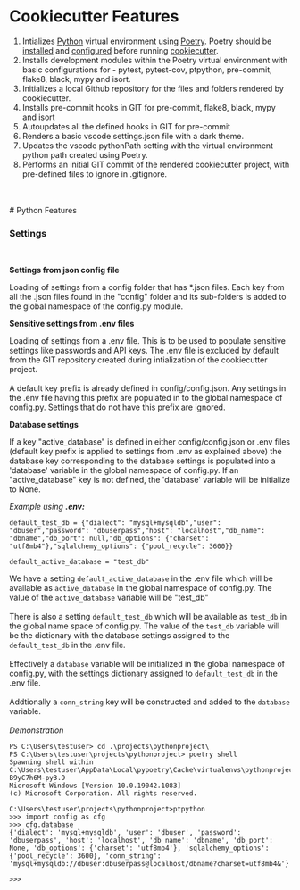 # Cookiecutter Features

1. Intializes [Python](https://www.python.org
) virtual environment using [Poetry](https://python-poetry.org/). Poetry should be [installed](https://python-poetry.org/docs/#installation) and [configured](https://python-poetry.org/docs/configuration/) before running [cookiecutter](https://cookiecutter.readthedocs.io/en/latest/).
2. Installs development modules within the Poetry virtual environment with basic configurations for - pytest, pytest-cov, ptpython, pre-commit, flake8, black, mypy and isort.
3. Initializes a local Github repository for the files and folders rendered by cookiecutter.
4. Installs pre-commit hooks in GIT for pre-commit, flake8, black, mypy and isort
5. Autoupdates all the defined hooks in GIT for pre-commit
6. Renders a basic vscode settings.json file with a dark theme.
7. Updates the vscode pythonPath setting with the virtual environment python path created using Poetry.
8. Performs an initial GIT commit of the rendered cookiecutter project, with pre-defined files to ignore in .gitignore.
<br>
<br>
# Python Features

### **Settings**
<br>

**Settings from json config file**

Loading of settings from a config folder that has *.json files. Each key from all the .json files found in the "config" folder and its sub-folders is added to the global namespace of the config.py module.
<br>

**Sensitive settings from .env files**

Loading of settings from a .env file. This is to be used to populate sensitive settings like passwords and API keys. The .env file is excluded by default from the GIT repository created during intialization of the cookiecutter project.
<br><br>
A default key prefix is already defined in config/config.json. Any settings in the .env file having this prefix are populated in to the global namespace of config.py. Settings that do not have this prefix are ignored.
<br>

**Database settings**

If a key "active_database" is defined in either config/config.json or .env files (default key prefix is applied to settings from .env as explained above) the database key corresponding to the database settings is populated into a 'database' variable in the global namespace of config.py. If an "active_database" key is not defined, the 'database' variable will be initialize to None.

*Example using **.env:***
```
default_test_db = {"dialect": "mysql+mysqldb","user": "dbuser","password": "dbuserpass","host": "localhost","db_name": "dbname","db_port": null,"db_options": {"charset": "utf8mb4"},"sqlalchemy_options": {"pool_recycle": 3600}}

default_active_database = "test_db"
```

We have a setting `default_active_database` in the .env file which will be available as `active_database` in the global namespace of config.py. The value of the `active_database` variable will be "test_db"
<br><br>
There is also a setting `default_test_db` which will be available as `test_db` in the global name space of config.py. The value of the `test_db` variable will be the dictionary with the database settings assigned to the `default_test_db` in the .env file.
<br><br>
Effectively a `database` variable will be initialized in the global namespace of config.py, with the settings dictionary assigned to `default_test_db` in the .env file.
<br><br>
Addtionally a `conn_string` key will be constructed and added to the `database` variable.
<br><br>
*Demonstration*
```
PS C:\Users\testuser> cd .\projects\pythonproject\
PS C:\Users\testuser\projects\pythonproject> poetry shell
Spawning shell within C:\Users\testuser\AppData\Local\pypoetry\Cache\virtualenvs\pythonproject-B9yC7h6M-py3.9
Microsoft Windows [Version 10.0.19042.1083]
(c) Microsoft Corporation. All rights reserved.

C:\Users\testuser\projects\pythonproject>ptpython
>>> import config as cfg
>>> cfg.database
{'dialect': 'mysql+mysqldb', 'user': 'dbuser', 'password': 'dbuserpass', 'host': 'localhost', 'db_name': 'dbname', 'db_port': None, 'db_options': {'charset': 'utf8mb4'}, 'sqlalchemy_options': {'pool_recycle': 3600}, 'conn_string': 'mysql+mysqldb://dbuser:dbuserpass@localhost/dbname?charset=utf8mb4&'}

>>>
```
